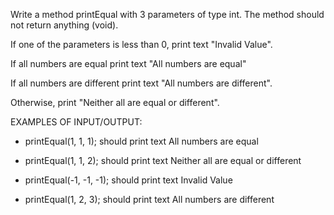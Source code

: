 Write a method printEqual with 3 parameters of type int. The method should not return anything (void).

If one of the parameters is less than 0, print text "Invalid Value".

If all numbers are equal print text "All numbers are equal"

If all numbers are different print text "All numbers are different".

Otherwise, print "Neither all are equal or different".


EXAMPLES OF INPUT/OUTPUT:

* printEqual(1, 1, 1); should print text All numbers are equal

* printEqual(1, 1, 2); should print text Neither all are equal or different

* printEqual(-1, -1, -1); should print text Invalid Value

* printEqual(1, 2, 3); should print text All numbers are different